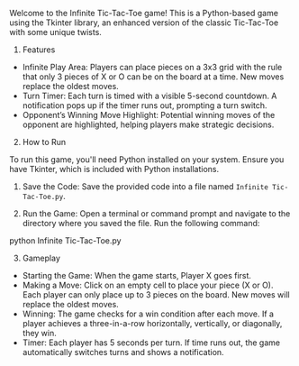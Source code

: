 Welcome to the Infinite Tic-Tac-Toe game! This is a Python-based game using the Tkinter library, an enhanced version of the classic Tic-Tac-Toe with some unique twists.

1. Features

- Infinite Play Area: Players can place pieces on a 3x3 grid with the rule that only 3 pieces of X or O can be on the board at a time. New moves replace the oldest moves.
- Turn Timer: Each turn is timed with a visible 5-second countdown. A notification pops up if the timer runs out, prompting a turn switch.
- Opponent’s Winning Move Highlight: Potential winning moves of the opponent are highlighted, helping players make strategic decisions.

2. How to Run

  To run this game, you'll need Python installed on your system. Ensure you have Tkinter, which is included with Python installations.

  1. Save the Code: Save the provided code into a file named `Infinite Tic-Tac-Toe.py`.

  2. Run the Game: Open a terminal or command prompt and navigate to the directory where you saved the file. Run the following command:
   
   python Infinite Tic-Tac-Toe.py

3. Gameplay

- Starting the Game: When the game starts, Player X goes first.
- Making a Move: Click on an empty cell to place your piece (X or O). Each player can only place up to 3 pieces on the board. New moves will replace the oldest moves.
- Winning: The game checks for a win condition after each move. If a player achieves a three-in-a-row horizontally, vertically, or diagonally, they win.
- Timer: Each player has 5 seconds per turn. If time runs out, the game automatically switches turns and shows a notification.
